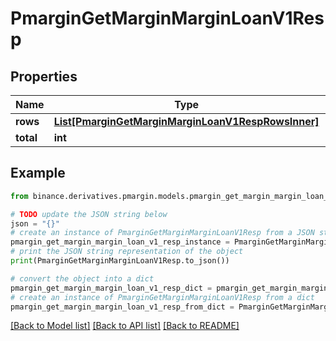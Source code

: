 # PmarginGetMarginMarginLoanV1Resp


## Properties

Name | Type | Description | Notes
------------ | ------------- | ------------- | -------------
**rows** | [**List[PmarginGetMarginMarginLoanV1RespRowsInner]**](PmarginGetMarginMarginLoanV1RespRowsInner.md) |  | [optional] 
**total** | **int** |  | [optional] 

## Example

```python
from binance.derivatives.pmargin.models.pmargin_get_margin_margin_loan_v1_resp import PmarginGetMarginMarginLoanV1Resp

# TODO update the JSON string below
json = "{}"
# create an instance of PmarginGetMarginMarginLoanV1Resp from a JSON string
pmargin_get_margin_margin_loan_v1_resp_instance = PmarginGetMarginMarginLoanV1Resp.from_json(json)
# print the JSON string representation of the object
print(PmarginGetMarginMarginLoanV1Resp.to_json())

# convert the object into a dict
pmargin_get_margin_margin_loan_v1_resp_dict = pmargin_get_margin_margin_loan_v1_resp_instance.to_dict()
# create an instance of PmarginGetMarginMarginLoanV1Resp from a dict
pmargin_get_margin_margin_loan_v1_resp_from_dict = PmarginGetMarginMarginLoanV1Resp.from_dict(pmargin_get_margin_margin_loan_v1_resp_dict)
```
[[Back to Model list]](../README.md#documentation-for-models) [[Back to API list]](../README.md#documentation-for-api-endpoints) [[Back to README]](../README.md)


